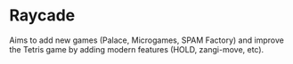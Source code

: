 Raycade
===
Aims to add new games (Palace, Microgames, SPAM Factory) and improve the Tetris game by adding modern features (HOLD, zangi-move, etc).
